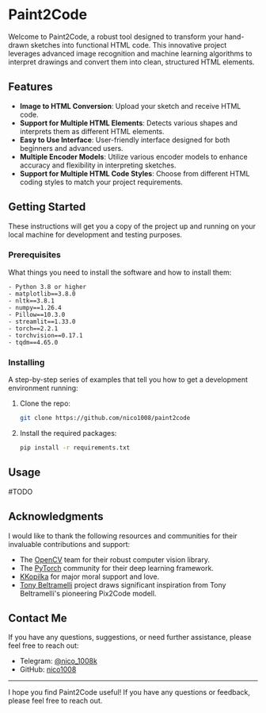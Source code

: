 # Paint2Code

Welcome to Paint2Code, a robust tool designed to transform your hand-drawn sketches into functional HTML code. This innovative project leverages advanced image recognition and machine learning algorithms to interpret drawings and convert them into clean, structured HTML elements.

## Features

- **Image to HTML Conversion**: Upload your sketch and receive HTML code.
- **Support for Multiple HTML Elements**: Detects various shapes and interprets them as different HTML elements.
- **Easy to Use Interface**: User-friendly interface designed for both beginners and advanced users.
- **Multiple Encoder Models**: Utilize various encoder models to enhance accuracy and flexibility in interpreting sketches.
- **Support for Multiple HTML Code Styles**: Choose from different HTML coding styles to match your project requirements.

## Getting Started

These instructions will get you a copy of the project up and running on your local machine for development and testing purposes.

### Prerequisites

What things you need to install the software and how to install them:

```
- Python 3.8 or higher
- matplotlib==3.8.0
- nltk==3.8.1
- numpy==1.26.4
- Pillow==10.3.0
- streamlit==1.33.0
- torch==2.2.1
- torchvision==0.17.1
- tqdm==4.65.0
```

### Installing

A step-by-step series of examples that tell you how to get a development environment running:

1. Clone the repo:
   ```bash
   git clone https://github.com/nico1008/paint2code
   ```
2. Install the required packages:
   ```bash
   pip install -r requirements.txt
   ```

## Usage

#TODO

## Acknowledgments

I would like to thank the following resources and communities for their invaluable contributions and support:

- The [OpenCV](https://opencv.org/) team for their robust computer vision library.
- The [PyTorch](https://pytorch.org/) community for their deep learning framework.
- [KKopilka](https://github.com/KKopilka) for major moral support and love. 
- [Tony Beltramelli](https://github.com/tonybeltramelli/pix2code) project draws significant inspiration from Tony Beltramelli's pioneering Pix2Code modell.

## Contact Me

If you have any questions, suggestions, or need further assistance, please feel free to reach out:

- Telegram: [@nico_1008k](https://t.me/nico_1008k)
- GitHub: [nico1008](https://github.com/nico1008)

---

I hope you find Paint2Code useful! If you have any questions or feedback, please feel free to reach out.